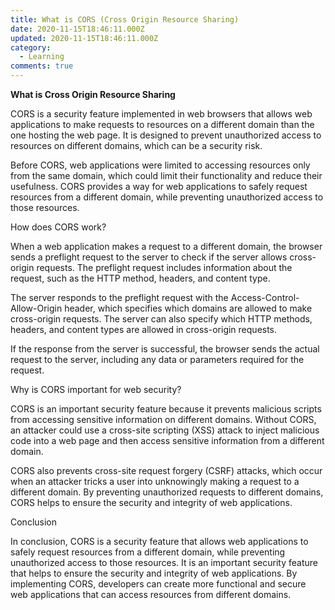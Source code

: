 ```yaml
---
title: What is CORS (Cross Origin Resource Sharing)
date: 2020-11-15T18:46:11.000Z
updated: 2020-11-15T18:46:11.000Z
category:
  - Learning
comments: true
---
```

**What is Cross Origin Resource Sharing**

CORS is a security feature implemented in web browsers that allows web applications to make requests to resources on a different domain than the one hosting the web page. It is designed to prevent unauthorized access to resources on different domains, which can be a security risk.

Before CORS, web applications were limited to accessing resources only from the same domain, which could limit their functionality and reduce their usefulness. CORS provides a way for web applications to safely request resources from a different domain, while preventing unauthorized access to those resources.

How does CORS work?

When a web application makes a request to a different domain, the browser sends a preflight request to the server to check if the server allows cross-origin requests. The preflight request includes information about the request, such as the HTTP method, headers, and content type.

The server responds to the preflight request with the Access-Control-Allow-Origin header, which specifies which domains are allowed to make cross-origin requests. The server can also specify which HTTP methods, headers, and content types are allowed in cross-origin requests.

If the response from the server is successful, the browser sends the actual request to the server, including any data or parameters required for the request.

Why is CORS important for web security?

CORS is an important security feature because it prevents malicious scripts from accessing sensitive information on different domains. Without CORS, an attacker could use a cross-site scripting (XSS) attack to inject malicious code into a web page and then access sensitive information from a different domain.

CORS also prevents cross-site request forgery (CSRF) attacks, which occur when an attacker tricks a user into unknowingly making a request to a different domain. By preventing unauthorized requests to different domains, CORS helps to ensure the security and integrity of web applications.

Conclusion

In conclusion, CORS is a security feature that allows web applications to safely request resources from a different domain, while preventing unauthorized access to those resources. It is an important security feature that helps to ensure the security and integrity of web applications. By implementing CORS, developers can create more functional and secure web applications that can access resources from different domains.

